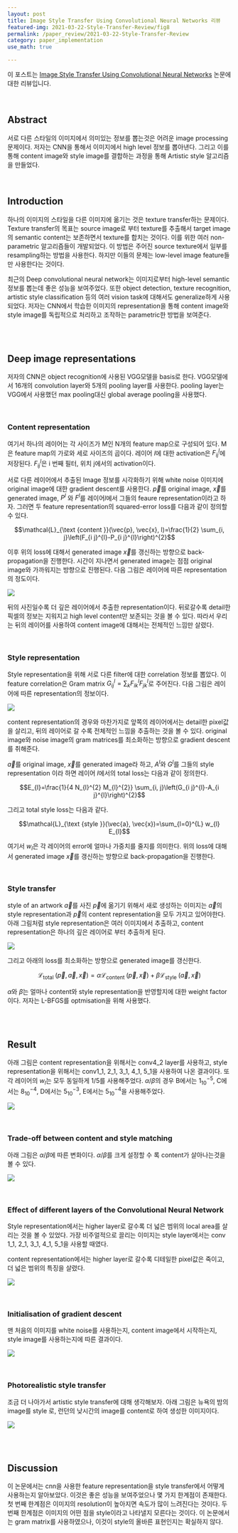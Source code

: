 ```yaml
---
layout: post
title: Image Style Transfer Using Convolutional Neural Networks 리뷰
featured-img: 2021-03-22-Style-Transfer-Review/fig8
permalink: /paper_review/2021-03-22-Style-Transfer-Review
category: paper_implementation
use_math: true

---
```




이 포스트는 [Image Style Transfer Using Convolutional Neural Networks](https://rn-unison.github.io/articulos/style_transfer.pdf) 논문에 대한 리뷰입니다.

<br>

## Abstract

서로 다른 스타일의 이미지에서 의미있는 정보를 뽑는것은 어려운 image processing 문제이다. 저자는 CNN을 통해서 이미지에서 high level 정보를 뽑아낸다. 그리고 이를 통해 content image와 style image를 결합하는 과정을 통해 Artistic style 알고리즘을 만들었다.

<br>

## Introduction

하나의 이미지의 스타일을 다른 이미지에 옮기는 것은 texture transfer하는 문제이다. Texture transfer의 목표는 source image로 부터 texture를 추출해서 target image의 semantic content는 보존하면서 texture를 합치는 것이다. 이를 위한 여러 non-parametric 알고리즘들이 개발되었다. 이 방법은 주어진 source texture에서 일부를 resampling하는 방법을 사용한다. 하지만 이들의 문제는 low-level image feature들만 사용한다는 것이다.

최근의 Deep convolutional neural network는 이미지로부터 high-level semantic 정보를 뽑는데 좋은 성능을 보여주었다. 또한 object detection, texture recognition, artistic style classification 등의 여러 vision task에 대해서도 generalize하게 사용되었다. 저자는 CNN에서 학습한 이미지의 representation을 통해 content image와 style image를 독립적으로 처리하고 조작하는 parametric한 방법을 보여준다.

<br>

<br>

## Deep image representations

저자의 CNN은 object recognition에 사용된 VGG모델을 basis로 한다. VGG모델에서 16개의 convolution layer와 5개의 pooling layer를 사용한다. pooling layer는 VGG에서 사용했던 max pooling대신 global average pooling을 사용했다.

<br>

### Content representation

여기서 하나의 레이어는 각 사이즈가 M인 N개의 feature map으로 구성되어 있다. M은 feature map의 가로와 세로 사이즈의 곱이다. 레이어 $l$에 대한 activation은 $F_{i j}^{l}$에 저장된다. $F_{i j}^{l}$은 i 번째 필터, 위치 j에서의 activation이다.

서로 다른 레이어에서 추출된 Image 정보를 시각화하기 위해 white noise 이미지에 original image에 대한 gradient descent를 사용한다. $\vec{p}$를 original image, $\vec{x}$를 generated image, $P^{l}$ 와 $F^{l}$를 레이어$l$에서 그들의 feaure representation이라고 하자. 그러면 두 feature representation의 squared-error loss를 다음과 같이 정의할 수 있다.

$$\mathcal{L}_{\text {content }}(\vec{p}, \vec{x}, l)=\frac{1}{2} \sum_{i, j}\left(F_{i j}^{l}-P_{i j}^{l}\right)^{2}$$

이후 위의 loss에 대해서 generated image $\vec{x}$를 갱신하는 방향으로 back-propagation을 진행한다. 시간이 지나면서 generated image는 점점 original image와 가까워지는 방향으로 진행된다. 다음 그림은 레이어에 따른 representation의 정도이다.

![](https://github.com/SUNGBEOMCHOI/SungBeomChoi.github.io/blob/master/assets/img/posts/2021-03-22-Style-Transfer-Review/fig1.JPG?raw=true)

뒤의 사진일수록 더 깊은 레이어에서 추출한 representation이다. 뒤로갈수록 detail한 픽셀의 정보는 지워지고 high level content만 보존되는 것을 볼 수 있다. 따라서 우리는 뒤의 레이어를 사용하여 content image에 대해서는 전체적인 느낌만 살렸다.

<br>

### Style representation

Style representation을 위해 서로 다른 filter에 대한 correlation 정보를 뽑았다. 이 feature correlation은 Gram matrix $G_{i j}^{l}=\sum_{k} F_{i k}^{l} F_{j k}^{l}$로 주어진다. 다음 그림은 레이어에 따른 representation의 정보이다.

![](https://github.com/SUNGBEOMCHOI/SungBeomChoi.github.io/blob/master/assets/img/posts/2021-03-22-Style-Transfer-Review/fig2.JPG?raw=true)

content representation의 경우와 마찬가지로 앞쪽의 레이어에서는 detail한 pixel값을 살리고, 뒤의 레이어로 갈 수록 전체적인 느낌을 추출하는 것을 볼 수 있다. original image와 noise image의 gram matrices를 최소화하는 방향으로 gradient descent를 취해준다.

$\vec{a}$를 original image, $\vec{x}$를 generated image라 하고, $A^{l}$와 $G^{l}$를 그들의 style representation 이라 하면 레이어 $l$에서의 total loss는 다음과 같이 정의한다.

$$E_{l}=\frac{1}{4 N_{l}^{2} M_{l}^{2}} \sum_{i, j}\left(G_{i j}^{l}-A_{i j}^{l}\right)^{2}$$

그리고 total style loss는 다음과 같다.

$$\mathcal{L}_{\text {style }}(\vec{a}, \vec{x})=\sum_{l=0}^{L} w_{l} E_{l}$$

여기서 $w_{l}$은 각 레이어의 error에 얼마나 가중치를 줄지를 의미한다. 위의 loss에 대해서 generated image $\vec{x}$를 갱신하는 방향으로 back-propagation을 진행한다.

<br>

### Style transfer

style of an artwork $\vec{a}$를 사진 $\vec{p}$에 옮기기 위해서 새로 생성하는 이미지는 $\vec{a}$의 style representation과 $\vec{p}$의 content representation을 모두 가지고 있어야한다. 아래 그림처럼 style representation은 여러 이미지에서 추출하고, content representation은 하나의 깊은 레이어로 부터 추출하게 된다.

![](https://github.com/SUNGBEOMCHOI/SungBeomChoi.github.io/blob/master/assets/img/posts/2021-03-22-Style-Transfer-Review/fig3.JPG?raw=true)

그리고 아래의 loss를 최소화하는 방향으로 generated image를 갱신한다.

$$\mathcal{L}_{\text {total }}(\vec{p}, \vec{a}, \vec{x})=\alpha \mathcal{L}_{\text {content }}(\vec{p}, \vec{x})+\beta \mathcal{L}_{\text {style }}(\vec{a}, \vec{x})$$

$\alpha$와 $\beta$는 얼마나 content와 style representation을 반영할지에 대한 weight factor이다. 저자는 L-BFGS를 optmisation을 위해 사용했다.

<br>

<br>

## Result

아래 그림은 content representation을 위해서는 conv4_2 layer를 사용하고, style representation을 위해서는 conv1_1, 2_1, 3_1, 4_1, 5_1을 사용하여 나온 결과이다. 또 각 레이어의 $w_{l}$는 모두 동일하게 1/5를 사용해주었다. $\alpha / \beta$의 경우 B에서는 $1_10^{-5}$, C에서는 $8_10^{-4}$, D에서는 $5_10^{-3}$, E에서는 $5_10^{-4}$을 사용해주었다.

![](https://github.com/SUNGBEOMCHOI/SungBeomChoi.github.io/blob/master/assets/img/posts/2021-03-22-Style-Transfer-Review/fig4.JPG?raw=true)

<br>

### Trade-off between content and style matching

아래 그림은 $\alpha / \beta$에 따른 변화이다. $\alpha / \beta$를 크게 설정할 수 록 content가 살아나는것을 볼 수 있다.

![](https://github.com/SUNGBEOMCHOI/SungBeomChoi.github.io/blob/master/assets/img/posts/2021-03-22-Style-Transfer-Review/fig9.JPG?raw=true)

<br>

### Effect of different layers of the Convolutional Neural Network

Style representation에서는 higher layer로 갈수록 더 넓은 범위의 local area를 살리는 것을 볼 수 있었다. 가장 비주얼적으로 끌리는 이미지는 style layer에서는 conv 1_1, 2_1, 3_1, 4_1, 5_1을 사용할 때였다.

content representation에서는 higher layer로 갈수록 디테일한 pixel값은 죽이고, 더 넓은 범위의 특징을 살렸다.

![](https://github.com/SUNGBEOMCHOI/SungBeomChoi.github.io/blob/master/assets/img/posts/2021-03-22-Style-Transfer-Review/fig5.JPG?raw=true)

<br>

### Initialisation of gradient descent

맨 처음의 이미지를 white noise를 사용하는지, content image에서 시작하는지, style image를 사용하는지에 따른 결과이다.

![](https://github.com/SUNGBEOMCHOI/SungBeomChoi.github.io/blob/master/assets/img/posts/2021-03-22-Style-Transfer-Review/fig6.JPG?raw=true)

<br>

### Photorealistic style transfer

조금 더 나아가서 artistic style transfer에 대해 생각해보자. 아래 그림은 뉴욕의 밤의 image를 style 로, 런던의 낮시간의 image를 content로 하여 생성한 이미지이다.

![](https://github.com/SUNGBEOMCHOI/SungBeomChoi.github.io/blob/master/assets/img/posts/2021-03-22-Style-Transfer-Review/fig7.JPG?raw=true)

<br>

<br>

## Discussion

이 논문에서는 cnn을 사용한 feature representation을 style transfer에서 어떻게 사용하는지 알아보았다. 이것은 좋은 성능을 보여주었으나 몇 가지 한계점이 존재한다. 첫 번째 한계점은 이미지의 resolution이 높아지면 속도가 많이 느려진다는 것이다. 두 번째 한계점은 이미지의 어떤 점을 style이라고 나타낼지 모른다는 것이다. 이 논문에서는 gram matrix를 사용하였으나, 이것이 style의 올바른 표현인지는 확실하지 않다.